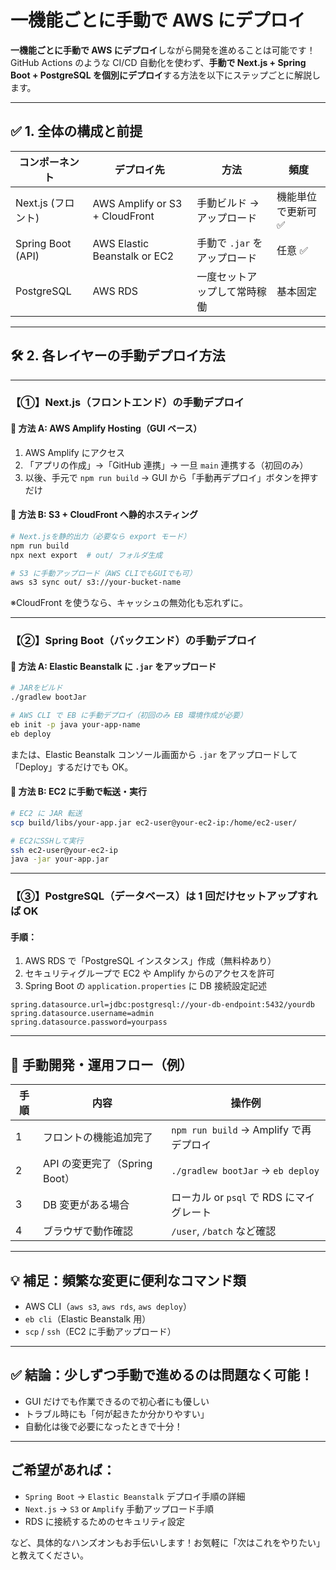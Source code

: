 # 一機能ごとに手動で AWS にデプロイ

**一機能ごとに手動で AWS にデプロイ**しながら開発を進めることは可能です！
GitHub Actions のような CI/CD 自動化を使わず、**手動で Next.js + Spring Boot + PostgreSQL を個別にデプロイ**する方法を以下にステップごとに解説します。

---

## ✅ 1. 全体の構成と前提

| コンポーネント     | デプロイ先                     | 方法                         | 頻度                |
| ------------------ | ------------------------------ | ---------------------------- | ------------------- |
| Next.js (フロント) | AWS Amplify or S3 + CloudFront | 手動ビルド → アップロード    | 機能単位で更新可 ✅ |
| Spring Boot (API)  | AWS Elastic Beanstalk or EC2   | 手動で `.jar` をアップロード | 任意 ✅             |
| PostgreSQL         | AWS RDS                        | 一度セットアップして常時稼働 | 基本固定            |

---

## 🛠️ 2. 各レイヤーの手動デプロイ方法

---

### 【①】Next.js（フロントエンド）の手動デプロイ

#### 🔸 方法 A: AWS Amplify Hosting（GUI ベース）

1. AWS Amplify にアクセス
2. 「アプリの作成」→「GitHub 連携」→ 一旦 `main` 連携する（初回のみ）
3. 以後、手元で `npm run build` → GUI から「手動再デプロイ」ボタンを押すだけ

#### 🔸 方法 B: S3 + CloudFront へ静的ホスティング

```bash
# Next.jsを静的出力（必要なら export モード）
npm run build
npx next export  # out/ フォルダ生成

# S3 に手動アップロード（AWS CLIでもGUIでも可）
aws s3 sync out/ s3://your-bucket-name
```

※CloudFront を使うなら、キャッシュの無効化も忘れずに。

---

### 【②】Spring Boot（バックエンド）の手動デプロイ

#### 🔸 方法 A: Elastic Beanstalk に `.jar` をアップロード

```bash
# JARをビルド
./gradlew bootJar

# AWS CLI で EB に手動デプロイ（初回のみ EB 環境作成が必要）
eb init -p java your-app-name
eb deploy
```

または、Elastic Beanstalk コンソール画面から `.jar` をアップロードして「Deploy」するだけでも OK。

#### 🔸 方法 B: EC2 に手動で転送・実行

```bash
# EC2 に JAR 転送
scp build/libs/your-app.jar ec2-user@your-ec2-ip:/home/ec2-user/

# EC2にSSHして実行
ssh ec2-user@your-ec2-ip
java -jar your-app.jar
```

---

### 【③】PostgreSQL（データベース）は 1 回だけセットアップすれば OK

#### 手順：

1. AWS RDS で「PostgreSQL インスタンス」作成（無料枠あり）
2. セキュリティグループで EC2 や Amplify からのアクセスを許可
3. Spring Boot の `application.properties` に DB 接続設定記述

```properties
spring.datasource.url=jdbc:postgresql://your-db-endpoint:5432/yourdb
spring.datasource.username=admin
spring.datasource.password=yourpass
```

---

## 🔁 手動開発・運用フロー（例）

| 手順 | 内容                          | 操作例                                   |
| ---- | ----------------------------- | ---------------------------------------- |
| 1    | フロントの機能追加完了        | `npm run build` → Amplify で再デプロイ   |
| 2    | API の変更完了（Spring Boot） | `./gradlew bootJar` → `eb deploy`        |
| 3    | DB 変更がある場合             | ローカル or `psql` で RDS にマイグレート |
| 4    | ブラウザで動作確認            | `/user`, `/batch` など確認               |

---

## 💡 補足：頻繁な変更に便利なコマンド類

- AWS CLI（`aws s3`, `aws rds`, `aws deploy`）
- `eb cli`（Elastic Beanstalk 用）
- `scp` / `ssh`（EC2 に手動アップロード）

---

## ✅ 結論：**少しずつ手動で進めるのは問題なく可能！**

- GUI だけでも作業できるので初心者にも優しい
- トラブル時にも「何が起きたか分かりやすい」
- 自動化は後で必要になったときで十分！

---

## ご希望があれば：

- `Spring Boot` → `Elastic Beanstalk` デプロイ手順の詳細
- `Next.js` → `S3` or `Amplify` 手動アップロード手順
- RDS に接続するためのセキュリティ設定

など、具体的なハンズオンもお手伝いします！お気軽に「次はこれをやりたい」と教えてください。
